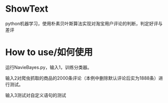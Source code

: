 # ShowText
python机器学习，使用朴素贝叶斯算法实现对淘宝用户评论的判断，判定好评与差评
# How to use/如何使用
运行NavieBayes.py，输入1，训练分类器。

输入2对爬虫抓取的商品的2000条评论（本例中删除默认评论后实为1888条）进行测试。

输入3测试对自定义语句的测试
